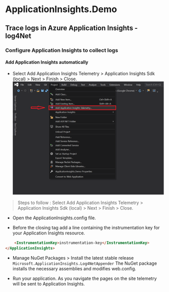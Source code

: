 # ApplicationInsights.Demo

## Trace logs in Azure Application Insights - log4Net

### Configure Application Insights to collect logs

#### Add Application Insights automatically

- Select Add Application Insights Telemetry > Application Insights Sdk (local) > Next > Finish > Close.
![](https://raw.githubusercontent.com/Lamghari/ApplicationInsights.Demo/main/ApplicationInsights.Demo/Content/images/appInsightsSteps.png)
> Steps to follow : Select Add Application Insights Telemetry > Application Insights Sdk (local) > Next > Finish > Close.

- Open the ApplicationInsights.config file.

- Before the closing </ApplicationInsights> tag add a line containing the instrumentation key for your Application Insights resource.

```html
	<InstrumentationKey>instrumentation-key</InstrumentationKey>
</ApplicationInsights>
```

- Manage NuGet Packages > Install the latest stable release `Microsoft.ApplicationInsights.Log4NetAppender`
The NuGet package installs the necessary assemblies and modifies web.config.

- Run your application. As you navigate the pages on the site telemetry will be sent to Application Insights.
